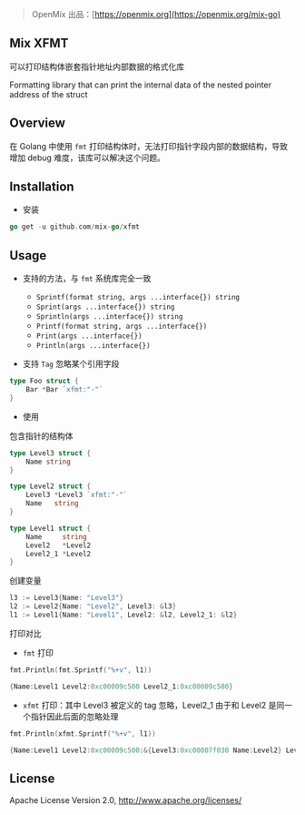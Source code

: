 > OpenMix 出品：[https://openmix.org](https://openmix.org/mix-go)

## Mix XFMT

可以打印结构体嵌套指针地址内部数据的格式化库

Formatting library that can print the internal data of the nested pointer address of the struct

## Overview

在 Golang 中使用 `fmt` 打印结构体时，无法打印指针字段内部的数据结构，导致增加 debug 难度，该库可以解决这个问题。

## Installation

- 安装

```go
go get -u github.com/mix-go/xfmt
```

## Usage

- 支持的方法，与 `fmt` 系统库完全一致

  - `Sprintf(format string, args ...interface{}) string` 
  - `Sprint(args ...interface{}) string` 
  - `Sprintln(args ...interface{}) string` 
  - `Printf(format string, args ...interface{})` 
  - `Print(args ...interface{})` 
  - `Println(args ...interface{})` 

- 支持 `Tag` 忽略某个引用字段

```go
type Foo struct {
    Bar *Bar `xfmt:"-"`
}
```

- 使用

包含指针的结构体

```go
type Level3 struct {
    Name string
}

type Level2 struct {
    Level3 *Level3 `xfmt:"-"`
    Name   string
}

type Level1 struct {
    Name     string
    Level2   *Level2
    Level2_1 *Level2
}
```

创建变量

```go
l3 := Level3{Name: "Level3"}
l2 := Level2{Name: "Level2", Level3: &l3}
l1 := Level1{Name: "Level1", Level2: &l2, Level2_1: &l2}
```

打印对比

- `fmt` 打印


```go
fmt.Println(fmt.Sprintf("%+v", l1))
```

```go
{Name:Level1 Level2:0xc00009c500 Level2_1:0xc00009c500}
```

- `xfmt` 打印：其中 Level3 被定义的 tag 忽略，Level2_1 由于和 Level2 是同一个指针因此后面的忽略处理

```go
fmt.Println(xfmt.Sprintf("%+v", l1))
```

```go
{Name:Level1 Level2:0xc00009c500:&{Level3:0xc00007f030 Name:Level2} Level2_1:0xc00009c500}
```

## License

Apache License Version 2.0, http://www.apache.org/licenses/
